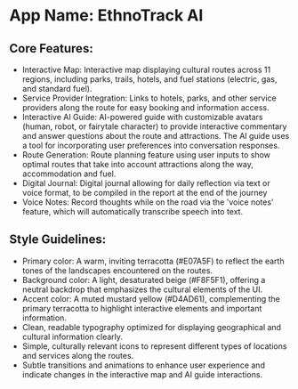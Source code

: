 # **App Name**: EthnoTrack AI

## Core Features:

- Interactive Map: Interactive map displaying cultural routes across 11 regions, including parks, trails, hotels, and fuel stations (electric, gas, and standard fuel).
- Service Provider Integration: Links to hotels, parks, and other service providers along the route for easy booking and information access.
- Interactive AI Guide: AI-powered guide with customizable avatars (human, robot, or fairytale character) to provide interactive commentary and answer questions about the route and attractions. The AI guide uses a tool for incorporating user preferences into conversation responses.
- Route Generation: Route planning feature using user inputs to show optimal routes that take into account attractions along the way, accommodation and fuel.
- Digital Journal: Digital journal allowing for daily reflection via text or voice format, to be compiled in the report at the end of the journey
- Voice Notes: Record thoughts while on the road via the 'voice notes' feature, which will automatically transcribe speech into text.

## Style Guidelines:

- Primary color: A warm, inviting terracotta (#E07A5F) to reflect the earth tones of the landscapes encountered on the routes.
- Background color: A light, desaturated beige (#F8F5F1), offering a neutral backdrop that emphasizes the cultural elements of the UI.
- Accent color: A muted mustard yellow (#D4AD61), complementing the primary terracotta to highlight interactive elements and important information.
- Clean, readable typography optimized for displaying geographical and cultural information clearly.
- Simple, culturally relevant icons to represent different types of locations and services along the routes.
- Subtle transitions and animations to enhance user experience and indicate changes in the interactive map and AI guide interactions.
